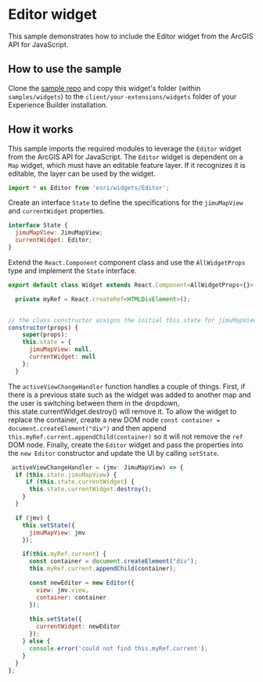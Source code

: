 # Editor widget

This sample demonstrates how to include the Editor widget from the ArcGIS API for JavaScript. 

## How to use the sample
Clone the [sample repo](https://github.com/esri/arcgis-experience-builder-sdk-resources) and copy this widget's folder (within `samples/widgets`) to the `client/your-extensions/widgets` folder of your Experience Builder installation.

## How it works
This sample imports the required modules to leverage the `Editor` widget from the ArcGIS API for JavaScript. The `Editor` widget is dependent on a `Map` widget, which must have an editable feature layer. If it recognizes it is editable, the layer can be used by the widget. 

  ```javascript
 import * as Editor from 'esri/widgets/Editor';

```

Create an interface `State` to define the specifications for the `jimuMapView` and `currentWidget` properties.
```javascript
interface State {
  jimuMapView: JimuMapView;
  currentWidget: Editor;
}

```

Extend the `React.Component` component class and use the `AllWidgetProps` type and implement the `State` interface. 
```javascript
export default class Widget extends React.Component<AllWidgetProps<{}>, State>{

  private myRef = React.createRef<HTMLDivElement>();


// the class constructor assigns the initial this.state for jimuMapView and currentWidget.
constructor(props) {
    super(props);
    this.state = {
      jimuMapView: null,
      currentWidget: null
    };
  }
```

The `activeViewChangeHandler` function handles a couple of things. First, if there is a previous state such as the widget was added to another map and the user is switching between them in the dropdown, this.state.currentWidget.destroy() will remove it. To allow the widget to replace the container, create a new DOM node `const container = document.createElement("div")` and then append `this.myRef.current.appendChild(container)` so it will not remove the `ref` DOM node. Finally, create the `Editor` widget and pass the properties into the `new Editor` constructor and update the UI by calling `setState`. 

  ```javascript
   activeViewChangeHandler = (jmv: JimuMapView) => {
    if (this.state.jimuMapView) {
       if (this.state.currentWidget) {
        this.state.currentWidget.destroy();
      }
    }

    if (jmv) {
      this.setState({
        jimuMapView: jmv
      });

      if(this.myRef.current) {
        const container = document.createElement("div");
        this.myRef.current.appendChild(container);

        const newEditor = new Editor({
          view: jmv.view,
          container: container
        });
    
        this.setState({
          currentWidget: newEditor
        });
      } else {
        console.error('could not find this.myRef.current');
      }
    }
  };

```